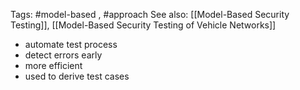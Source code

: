 Tags: #model-based , #approach
See also: [[Model-Based Security Testing]], [[Model-Based Security Testing of Vehicle Networks]]

- automate test process
- detect errors early
- more efficient
- used to derive test cases